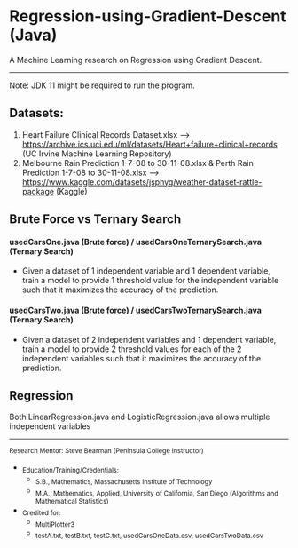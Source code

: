 # Regression-using-Gradient-Descent (Java)
A Machine Learning research on Regression using Gradient Descent.

___________________________________________________________________________________________________________________________________________________________

Note: JDK 11 might be required to run the program.

## Datasets:
1. Heart Failure Clinical Records Dataset.xlsx --> https://archive.ics.uci.edu/ml/datasets/Heart+failure+clinical+records (UC Irvine Machine Learning Repository)
2. Melbourne Rain Prediction 1-7-08 to 30-11-08.xlsx & Perth Rain Prediction 1-7-08 to 30-11-08.xlsx --> https://www.kaggle.com/datasets/jsphyg/weather-dataset-rattle-package (Kaggle)

## Brute Force vs Ternary Search
#### usedCarsOne.java (Brute force) / usedCarsOneTernarySearch.java (Ternary Search)
- Given a dataset of 1 independent variable and 1 dependent variable, train a model to provide 1 threshold value for the independent variable such that it maximizes the accuracy of the prediction.
#### usedCarsTwo.java (Brute force) / usedCarsTwoTernarySearch.java (Ternary Search)
- Given a dataset of 2 independent variables and 1 dependent variable, train a model to provide 2 threshold values for each of the 2 independent variables such that it maximizes the accuracy of the prediction.

## Regression
Both LinearRegression.java and LogisticRegression.java allows multiple independent variables

___________________________________________________________________________________________________________________________________________________________

<sub>Research Mentor: Steve Bearman (Peninsula College Instructor)</sub>
- <sub>Education/Training/Credentials:</sub>
  - <sub>S.B., Mathematics, Massachusetts Institute of Technology</sub>
  - <sub>M.A., Mathematics, Applied, University of California, San Diego (Algorithms and Mathematical Statistics)</sub>
- <sub>Credited for:</sub>
  - <sub>MultiPlotter3</sub>
  - <sub>testA.txt, testB.txt, testC.txt, usedCarsOneData.csv, usedCarsTwoData.csv</sub>

